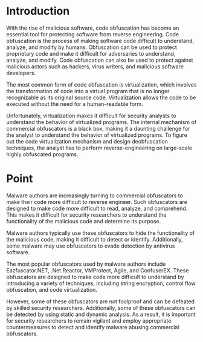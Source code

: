 # Introduction 

With the rise of malicious software, code obfuscation has become an essential tool for protecting software from reverse engineering. Code obfuscation is the process of making software code difficult to understand, analyze, and modify by humans. Obfuscation can be used to protect proprietary code and make it difficult for adversaries to understand, analyze, and modify. Code obfuscation can also be used to protect against malicious actors such as hackers, virus writers, and malicious software developers.

The most common form of code obfuscation is virtualization, which involves the transformation of code into a virtual program that is no longer recognizable as its original source code. Virtualization allows the code to be executed without the need for a human-readable form.

Unfortunately, virtualization makes it difficult for security analysts to understand the behavior of virtualized programs. The internal mechanism of commercial obfuscators is a black box, making it a daunting challenge for the analyst to understand the behavior of virtualized programs. To figure out the code virtualization mechanism and design deobfuscation techniques, the analyst has to perform reverse-engineering on large-scale highly obfuscated programs.

# Point
Malware authors are increasingly turning to commercial obfuscators to make their code more difficult to reverse engineer. Such obfuscators are designed to make code more difficult to read, analyze, and comprehend. This makes it difficult for security researchers to understand the functionality of the malicious code and determine its purpose.

Malware authors typically use these obfuscators to hide the functionality of the malicious code, making it difficult to detect or identify. Additionally, some malware may use obfuscators to evade detection by antivirus software.

The most popular obfuscators used by malware authors include Eazfuscator.NET, .Net Reactor, VMProtect, Agile, and ConfuserEX. These obfuscators are designed to make code more difficult to understand by introducing a variety of techniques, including string encryption, control flow obfuscation, and code virtualization.

However, some of these obfuscators are not foolproof and can be defeated by skilled security researchers. Additionally, some of these obfuscators can be detected by using static and dynamic analysis. As a result, it is important for security researchers to remain vigilant and employ appropriate countermeasures to detect and identify malware abusing commercial obfuscators.